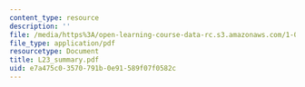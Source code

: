 ```yaml
---
content_type: resource
description: ''
file: /media/https%3A/open-learning-course-data-rc.s3.amazonaws.com/1-051-structural-engineering-design-fall-2003/e7a475c03570791b0e91589f07f0582c_L23_summary.pdf
file_type: application/pdf
resourcetype: Document
title: L23_summary.pdf
uid: e7a475c0-3570-791b-0e91-589f07f0582c
---
```


